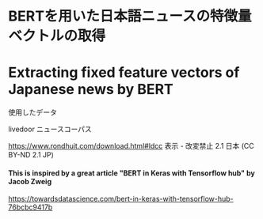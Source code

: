 # BERTを用いた日本語ニュースの特徴量ベクトルの取得
# Extracting fixed feature vectors of Japanese news by BERT


使用したデータ

livedoor ニュースコーパス

https://www.rondhuit.com/download.html#ldcc
表示 - 改変禁止 2.1 日本 (CC BY-ND 2.1 JP)




#### This is inspired by a great article "BERT in Keras with Tensorflow hub" by Jacob Zweig
https://towardsdatascience.com/bert-in-keras-with-tensorflow-hub-76bcbc9417b
